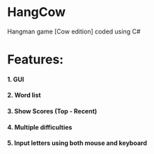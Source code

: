# HangCow
Hangman game [Cow edition] coded using C#

# Features:
#### 1. GUI
#### 2. Word list
#### 3. Show Scores (Top - Recent)
#### 4. Multiple difficulties
#### 5. Input letters using both mouse and keyboard

